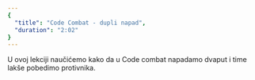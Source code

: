 ```yaml
---
{
  "title": "Code Combat - dupli napad",
  "duration": "2:02"
}
---
```


U ovoj lekciji naučićemo kako da u Code combat napadamo dvaput i time lakše pobedimo protivnika.
